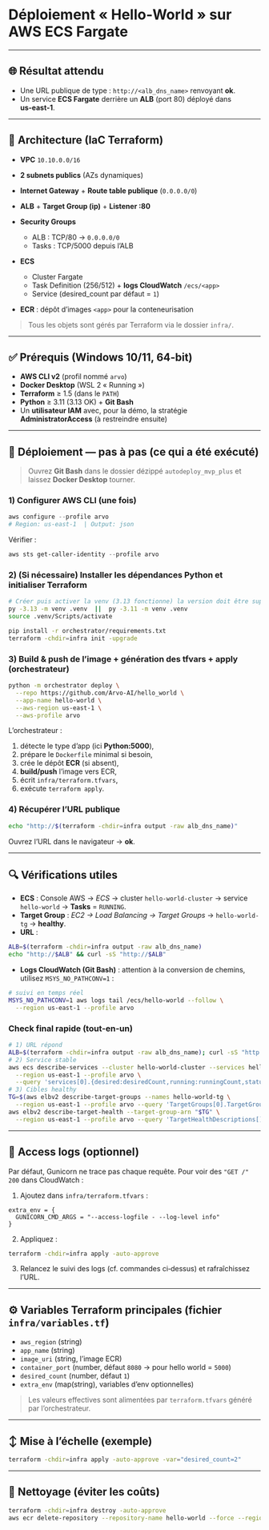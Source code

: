# Déploiement « Hello‑World » sur AWS ECS Fargate

---

## 🌐 Résultat attendu

* Une URL publique de type : `http://<alb_dns_name>` renvoyant **ok**.
* Un service **ECS Fargate** derrière un **ALB** (port 80) déployé dans **us‑east‑1**.

---

## 🧱 Architecture (IaC Terraform)

* **VPC** `10.10.0.0/16`
* **2 subnets publics** (AZs dynamiques)
* **Internet Gateway** + **Route table publique** (`0.0.0.0/0`)
* **ALB** + **Target Group (ip)** + **Listener :80**
* **Security Groups**

  * ALB : TCP/80 → `0.0.0.0/0`
  * Tasks : TCP/5000 depuis l’ALB
* **ECS**

  * Cluster Fargate
  * Task Definition (256/512) + **logs CloudWatch** `/ecs/<app>`
  * Service (desired\_count par défaut = `1`)
* **ECR** : dépôt d’images `<app>` pour la conteneurisation

> Tous les objets sont gérés par Terraform via le dossier `infra/`.

---

## ✅ Prérequis (Windows 10/11, 64‑bit)

* **AWS CLI v2** (profil nommé `arvo`)
* **Docker Desktop** (WSL 2 « Running »)
* **Terraform** ≥ 1.5 (dans le `PATH`)
* **Python** ≥ 3.11 (3.13 OK) + **Git Bash**
* Un **utilisateur IAM** avec, pour la démo, la stratégie **AdministratorAccess** (à restreindre ensuite)

---

## 🚀 Déploiement — pas à pas (ce qui a été exécuté)

> Ouvrez **Git Bash** dans le dossier dézippé `autodeploy_mvp_plus` et laissez **Docker Desktop** tourner.

### 1) Configurer AWS CLI (une fois)

```powershell
aws configure --profile arvo
# Region: us-east-1  | Output: json
```

Vérifier :

```powershell
aws sts get-caller-identity --profile arvo
```

### 2) (Si nécessaire) Installer les dépendances Python et initialiser Terraform

```bash
# Créer puis activer la venv (3.13 fonctionne) la version doit être supérieur à la 3.10
py -3.13 -m venv .venv  ||  py -3.11 -m venv .venv
source .venv/Scripts/activate

pip install -r orchestrator/requirements.txt
terraform -chdir=infra init -upgrade
```

### 3) Build & push de l’image + génération des tfvars + apply (orchestrateur)

```bash
python -m orchestrator deploy \
  --repo https://github.com/Arvo-AI/hello_world \
  --app-name hello-world \
  --aws-region us-east-1 \
  --aws-profile arvo
```

L’orchestrateur :

1. détecte le type d’app (ici **Python:5000**),
2. prépare le `Dockerfile` minimal si besoin,
3. crée le dépôt **ECR** (si absent),
4. **build/push** l’image vers ECR,
5. écrit `infra/terraform.tfvars`,
6. exécute `terraform apply`.

### 4) Récupérer l’URL publique

```bash
echo "http://$(terraform -chdir=infra output -raw alb_dns_name)"
```

Ouvrez l’URL dans le navigateur → **ok**.

---

## 🔍 Vérifications utiles

* **ECS** : Console AWS → *ECS* → cluster `hello-world-cluster` → service `hello-world` → **Tasks** = `RUNNING`.
* **Target Group** : *EC2 → Load Balancing → Target Groups* → `hello-world-tg` → **healthy**.
* **URL** :

```bash
ALB=$(terraform -chdir=infra output -raw alb_dns_name)
echo "http://$ALB" && curl -sS "http://$ALB"
```

* **Logs CloudWatch (Git Bash)** : attention à la conversion de chemins, utilisez `MSYS_NO_PATHCONV=1` :

```bash
# suivi en temps réel
MSYS_NO_PATHCONV=1 aws logs tail /ecs/hello-world --follow \
  --region us-east-1 --profile arvo
```

### Check final rapide (tout-en-un)

```bash
# 1) URL répond
ALB=$(terraform -chdir=infra output -raw alb_dns_name); curl -sS "http://$ALB" | head -n1
# 2) Service stable
aws ecs describe-services --cluster hello-world-cluster --services hello-world \
  --region us-east-1 --profile arvo \
  --query 'services[0].{desired:desiredCount,running:runningCount,status:status}'
# 3) Cibles healthy
TG=$(aws elbv2 describe-target-groups --names hello-world-tg \
  --region us-east-1 --profile arvo --query 'TargetGroups[0].TargetGroupArn' --output text)
aws elbv2 describe-target-health --target-group-arn "$TG" \
  --region us-east-1 --profile arvo --query 'TargetHealthDescriptions[].TargetHealth.State'
```

---

## 📝 Access logs (optionnel)

Par défaut, Gunicorn ne trace pas chaque requête. Pour voir des `"GET /" 200` dans CloudWatch :

1. Ajoutez dans `infra/terraform.tfvars` :

```
extra_env = {
  GUNICORN_CMD_ARGS = "--access-logfile - --log-level info"
}
```

2. Appliquez :

```bash
terraform -chdir=infra apply -auto-approve
```

3. Relancez le suivi des logs (cf. commandes ci‑dessus) et rafraîchissez l’URL.

---

## ⚙️ Variables Terraform principales (fichier `infra/variables.tf`)

* `aws_region` (string)
* `app_name` (string)
* `image_uri` (string, l’image ECR)
* `container_port` (number, défaut `8080` → pour hello world = `5000`)
* `desired_count` (number, défaut `1`)
* `extra_env` (map(string), variables d’env optionnelles)

> Les valeurs effectives sont alimentées par `terraform.tfvars` généré par l’orchestrateur.

---

## ↕️ Mise à l’échelle (exemple)

```bash
terraform -chdir=infra apply -auto-approve -var="desired_count=2"
```

---

## 🧹 Nettoyage (éviter les coûts)

```bash
terraform -chdir=infra destroy -auto-approve
aws ecr delete-repository --repository-name hello-world --force --region us-east-1 --profile arvo
```
